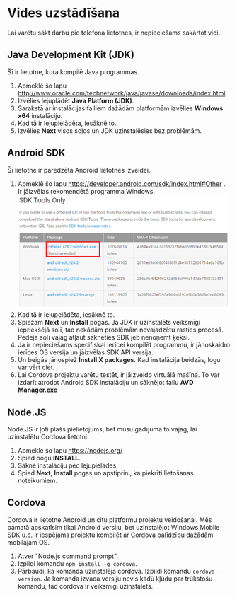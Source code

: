 Vides uzstādīšana
======================

Lai varētu sākt darbu pie telefona lietotnes, ir nepieciešams sakārtot vidi.

Java Development Kit (JDK)
------------------------------

Šī ir lietotne, kura kompilē Java programmas.

1. Apmeklē šo lapu http://www.oracle.com/technetwork/java/javase/downloads/index.html
1. Izvēlies lejuplādēt **Java Platform (JDK)**.
1. Sarakstā ar instalācijas failiem dažādām platformām izvēlies **Windows x64** instalāciju.
1. Kad tā ir lejupielādēta, iesāknē to.
1. Izvēlies **Next** visos soļos un JDK uzinstalēsies bez problēmām.

Android SDK
---------------

Šī lietotne ir paredzēta Android lietotnes izveidei.

1. Apmeklē šo lapu https://developer.android.com/sdk/index.html#Other . Ir jāizvēlas rekomendētā programma Windows.
![](img/sdk_installer.png)
1. Kad tā ir lejupelādēta, iesāknē to.
1. Spiežam **Next** un **Install** pogas. Ja JDK ir uzinstalēts veiksmīgi iepriekšējā solī, tad nekādām problēmām nevajadzētu rasties procesā. Pēdējā solī vajag atļaut sāknēties SDK jeb nenoņemt ķeksi.
1. Ja ir nepieciešams specifiskai ierīcei kompilēt programmu, ir jānoskaidro ierīces OS versija un jāizvēlas SDK API versija.
1. Un beigās jānospiež **Install X packages**. Kad instalācija beidzās, logu var vērt ciet.
1. Lai Cordova projektu varētu testēt, ir jāizveido virtuālā mašīna. To var izdarīt atrodot Android SDK instalāciju un sāknējot failu **AVD Manager.exe**

Node.JS
---------------

Node.JS ir ļoti plašs pielietojums, bet mūsu gadījumā to vajag, lai uzinstalētu Cordova lietotni.

1. Apmeklē šo lapu https://nodejs.org/
1. Spied pogu **INSTALL**.
1. Sāknē instalāciju pēc lejupielādes.
1. Spied **Next**, **Install** pogas un apstiprini, ka piekrīti lietošanas noteikumiem.

Cordova
---------------

Cordova ir lietotne Android un citu platformu projektu veidošanai. Mēs pamatā apskatīsim tikai Android versiju, bet uzinstalējot Windows Moblie SDK u.c. ir iespējams projektu kompilēt ar Cordova palīdzību dažādām mobilajām OS.

1. Atver "Node.js command prompt".
1. Izpildi komandu ```npm install -g cordova```.
1. Pārbaudi, ka komanda uzinstalēja cordova. Izpildi komandu ```cordova --version```. Ja komanda izvada versiju nevis kādū kļūdu par trūkstošu komandu, tad cordova ir veiksmīgi uzinstalēts.